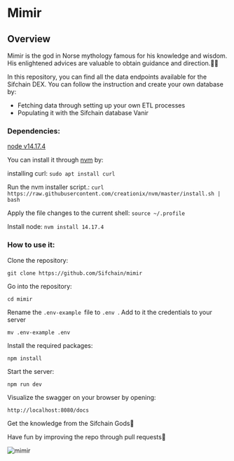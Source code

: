 # Mimir

## Overview
Mimir is the god in Norse mythology famous for his knowledge and wisdom. His enlightened advices are valuable to obtain guidance and direction.🧙‍♂️

In this repository, you can find all the data endpoints available for the Sifchain DEX. 
You can follow the instruction and create your own database by:
- Fetching data through setting up your own ETL processes 
- Populating it with the Sifchain database Vanir

### Dependencies:
[node v14.17.4]([url](https://nodejs.org/en/blog/release/v14.17.4/))

You can install it through [nvm]([url](https://heynode.com/tutorial/install-nodejs-locally-nvm/)) by:

installing curl:
 ```sudo apt install curl  ```
 
Run the nvm installer script.:
 ```curl https://raw.githubusercontent.com/creationix/nvm/master/install.sh | bash  ```
 
Apply the file changes to the current shell:
 ```source ~/.profile  ```
 
Install node:
 ```nvm install 14.17.4```
 
### How to use it:

Clone the repository:
```
git clone https://github.com/Sifchain/mimir
```

Go into the repository: 
```
cd mimir
```


Rename the ```.env-example ```file to ```.env ```.  Add to it the credentials to your server
```
mv .env-example .env
```

Install the required packages:
```
npm install
```

Start the server:

```
npm run dev
```

Visualize the swagger on your browser by opening:
```
http://localhost:8080/docs
```

Get the knowledge from the Sifchain Gods:crystal_ball:


Have fun by improving the repo through pull requests:muscle:


![mimir](https://user-images.githubusercontent.com/67415638/169348880-37dbf8ca-c1c3-42c0-8cb7-56033fdd2538.jpeg)



